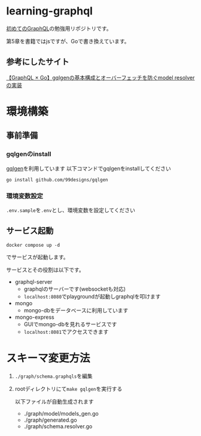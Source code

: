 # learning-graphql
[初めてのGraphQL](https://www.oreilly.co.jp/books/9784873118932/)の勉強用リポジトリです。

第5章を書籍ではjsですが、Goで書き換えています。

## 参考にしたサイト
[【GraphQL × Go】gqlgenの基本構成とオーバーフェッチを防ぐmodel resolverの実装](https://tech.layerx.co.jp/entry/2021/10/22/171242
)
# 環境構築
## 事前準備
### gqlgenのinstall
[gqlgen](https://github.com/99designs/gqlgen)を利用しています
以下コマンドでgqlgenをinstallしてください
```
go install github.com/99designs/gqlgen
```

### 環境変数設定
`.env.sample`を`.env`とし、環境変数を設定してください

## サービス起動
```
docker compose up -d
```
でサービスが起動します。

サービスとその役割は以下です。

- graphql-server
  - graphqlのサーバーです(websocketも対応)
  - `localhost:8080`でplaygroundが起動しgraphqlを叩けます
- mongo
  - mongo-dbをデータベースに利用しています
- mongo-express
  - GUIでmongo-dbを見れるサービスです
  - `localhost:8081`でアクセスできます

# スキーマ変更方法
1. `./graph/schema.graphqls`を編集
2. rootディレクトリにて`make gqlgen`を実行する

    以下ファイルが自動生成されます
    
   - ./graph/model/models_gen.go
   - ./graph/generated.go
   - ./graph/schema.resolver.go
